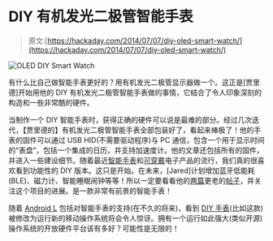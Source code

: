 # DIY 有机发光二极管智能手表

> 原文:[https://hackaday.com/2014/07/07/diy-oled-smart-watch/](https://hackaday.com/2014/07/07/diy-oled-smart-watch/)

![OLED DIY Smart Watch](../Images/d84e1e38f63a4542d0a36270c2c92cb1.png)

有什么比自己做智能手表更好的？用有机发光二极管显示器做一个。这正是[贾里德]开始用他的 DIY 有机发光二极管智能手表做的事情，它结合了令人印象深刻的构造和一些非常酷的硬件。

当制作一个 DIY 智能手表时，获得正确的硬件可以说是最难的部分。经过几次迭代，【贾里德的】有机发光二极管智能手表全部包装好了，看起来棒极了！他的手表的固件可以通过 USB HID(不需要驱动程序)与 PC 通信，包含一个用于显示时间的“表盘”，包括一个集成的日历，并支持加速度计。他的文章还包括所有的固件，并进入一些建设细节。随着最近[智能手表](http://hackaday.com/2014/02/16/fixing-the-unfixable-pebble-smartwatch-screen-replacement/)和[可穿戴](http://hackaday.com/2014/01/12/squarewear-2-0-a-wearable-opensource-arduino/)电子产品的流行，我们真的很喜欢看到功能性的 DIY 版本。这只是开始。在未来，[Jared]计划增加蓝牙低能耗(BLE)、磁力计、智能睡眠闹钟等等！所以一定要看看他的[两篇](http://jared.geek.nz/2013/may/oled-watch)更老的[帖子](http://jared.geek.nz/2013/oct/oled-watch-rev-2)，并关注这个项目的进展。是一款非常有前景的智能手表！

随着 [Android L](http://developer.android.com/preview/index.html) 包括对智能手表的支持(在不久的将来)，看到 [DIY 手表](http://hackaday.com/2014/02/17/make-your-own-smart-watch/)(比如这款)被修改为运行新的移动操作系统将会令人惊讶。拥有一个运行如此强大(类似开源)操作系统的开放硬件平台该有多好？可能性是无限的！